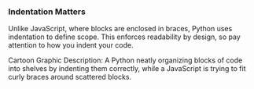 ### Indentation Matters

Unlike JavaScript, where blocks are enclosed in braces, Python uses indentation to define scope. This enforces readability by design, 
so pay attention to how you indent your code.

Cartoon Graphic Description: A Python neatly organizing blocks of code into shelves by indenting them correctly, while a JavaScript is 
trying to fit curly braces around scattered blocks.
